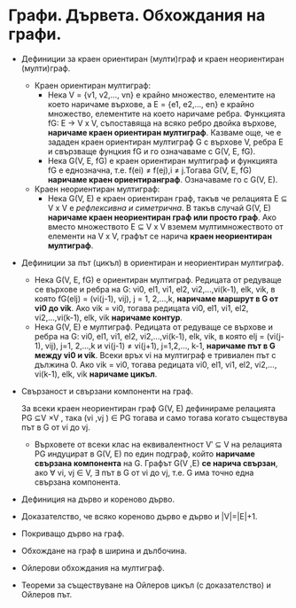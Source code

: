 # Графи. Дървета. Обхождания на графи.

- Дефиниции за краен ориентиран (мулти)граф и краен неориентиран (мулти)граф.

  + Краен ориентиран мултиграф:
    - Нека V = {v1, v2,..., vn} е крайно множество, елементите на което наричаме
    върхове, а Е = {e1, e2,..., en} е крайно множество, елементите на което
    наричаме ребра. Функцията fG: E -> V x V, съпоставяща на всяко ребро двойка
    върхове, **наричаме краен ориентиран мултиграф**. Казваме още, че е зададен
    краен ориентиран мултиграф G с върхове V, ребра Е и свързваще фунцкия fG и
    го означаваме с G(V, E, fG).
    - Нека G(V, E, fG) е краен ориентиран мултиграф и функцията fG е еднозначна,
    т.е. f(ei) ≠ f(ej),i ≠ j.Тогава G(V, E, fG) **наричаме краен  ориентиранграф**. Означаваме го с G(V, E).
  + Краен неориентиран мултиграф:
    - Нека G(V, E) е краен ориентиран граф, такъв че релацията E ⊆ V x V е
    *рефлексивна и симетрична*. В такъв случай G(V, E) **наричаме краен
    неориентиран граф или просто граф**. Ако вместо множеството E ⊆ V x V вземем
    мултимножеството от елементи на V x V, графът се нарича **краен неориентиран
    мултиграф**.


- Дефиниции за път (цикъл) в ориентиран и неориентиран мултиграф.
  + Нека G(V, E, fG) е ориентиран мултиграф. Редицата от редуваще се върхове и
  ребра на G:  vi0, el1, vi1, el2, vi2,...,vi(k-1), elk, vik, в която
  fG(elj) = (vi(j-1), vij), j = 1, 2,...,k, **наричаме маршрут в G от vi0 до
  vik**. Ако vik = vi0, тогава редицата vi0, el1, vi1, el2, vi2,...,vi(k-1),
  elk, vik **наричаме контур**.
  + Нека G(V, E) е мултиграф. Редицата от редуваще се върхове и
  ребра на G:  vi0, el1, vi1, el2, vi2,...,vi(k-1), elk, vik, в която
  elj = (vi(j-1), vij), j=1, 2,...,k и vi(j-1) ≠ vi(j+1), j=1,2,..., k-1,
  **наричаме път в G между vi0 и vik**. Всеки връх vi на мултиграф е тривиален
  път с дължина 0.  Ако vik = vi0, тогава редицата vi0, el1, vi1, el2, vi2,...,
  vi(k-1), elk, vik **наричаме цикъл**.


- Свързаност и свързани компоненти на граф.

  За всеки краен неориентиран граф G(V, E) дефинираме релацията PG ⊆V ×V , така
  (vi ,vj ) ∈ PG тогава и само тогава когато съществува път в G от vi до vj.

  + Върховете от всеки клас на еквивалентност V′ ⊆ V на релацията PG индуцират
  в G(V, E) по един подграф, който **наричаме свързана компонента** на G. Графът
  G(V ,E) **се нарича свързан**, ако ∀ vi, vj ∈ V, ∃ път в G от vi до vj, т.е. G
  има точно една свързана компонента.


- Дефиниция на дърво и кореново дърво.
- Доказателство, че всяко кореново дърво е дърво и |V|=|E|+1.
- Покриващо дърво на граф.
- Обхождане на граф в ширина и дълбочина.
- Ойлерови обхождания на мултиграф.
- Теореми за съществуване на Ойлеров цикъл (с доказателство) и Ойлеров път.
